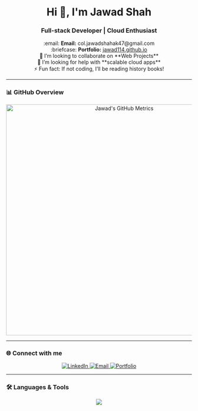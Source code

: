 <h1 align="center">Hi 👋, I'm Jawad Shah</h1>
<h3 align="center">Full-stack Developer | Cloud Enthusiast</h3>

<p align="center">
  :email: <b>Email:</b> col.jawadshahak47@gmail.com <br/>
  :briefcase: <b>Portfolio:</b> <a href="https://jawad114.github.io" target="_blank">jawad114.github.io</a> <br/>
  👯 I’m looking to collaborate on **Web Projects** <br/>
  🤔 I’m looking for help with **scalable cloud apps** <br/>
  ⚡ Fun fact: If not coding, I’ll be reading history books!
</p>

---

### 📊 GitHub Overview
<p align="center">
  <img src="./github-metrics.svg" alt="Jawad's GitHub Metrics" width="625em" />
</p>

---

### 🌐 Connect with me
<p align="center">
  <a href="https://linkedin.com/in/jawadshah" target="_blank">
    <img src="https://img.shields.io/badge/LinkedIn-0A66C2?logo=linkedin&logoColor=fff&style=for-the-badge" alt="LinkedIn"/>
  </a>
  <a href="mailto:col.jawadshahak47@gmail.com">
    <img src="https://img.shields.io/badge/Email-D14836?logo=gmail&logoColor=fff&style=for-the-badge" alt="Email"/>
  </a>
  <a href="https://jawad114.github.io" target="_blank">
    <img src="https://img.shields.io/badge/Portfolio-000?logo=vercel&logoColor=fff&style=for-the-badge" alt="Portfolio"/>
  </a>
</p>

---

### 🛠️ Languages & Tools
<p align="center">
  <img src="https://skillicons.dev/icons?i=js,ts,react,nodejs,express,tailwind,mysql,postgres,mongodb,docker,aws,git,github,linux,vscode,figma&perline=8" />
</p>
